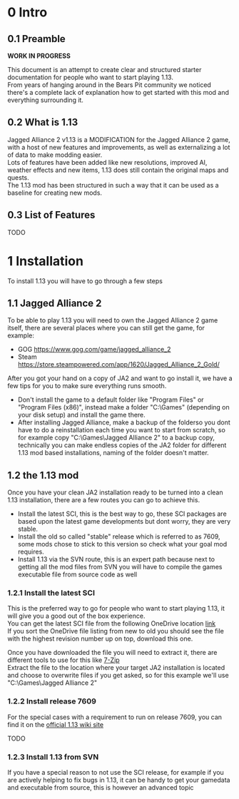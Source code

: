 # 0 Intro

## 0.1 Preamble

**WORK IN PROGRESS**

This document is an attempt to create clear and structured starter documentation for people who want to start playing 1.13.  
From years of hanging around in the Bears Pit community we noticed there's a complete lack of explanation how to get started with this mod and everything surrounding it.  

## 0.2 What is 1.13

Jagged Alliance 2 v1.13 is a MODIFICATION for the Jagged Alliance 2 game, with a host of new features and improvements, as well as externalizing a lot of data to make modding easier.  
Lots of features have been added like new resolutions, improved AI, weather effects and new items, 1.13 does still contain the original maps and quests.  
The 1.13 mod has been structured in such a way that it can be used as a baseline for creating new mods.  

## 0.3 List of Features
TODO


# 1 Installation

To install 1.13 you will have to go through a few steps

## 1.1 Jagged Alliance 2

To be able to play 1.13 you will need to own the Jagged Alliance 2 game itself, there are several places where you can still get the game, for example:  

- GOG https://www.gog.com/game/jagged_alliance_2
- Steam https://store.steampowered.com/app/1620/Jagged_Alliance_2_Gold/

After you got your hand on a copy of JA2 and want to go install it, we have a few tips for you to make sure everything runs smooth.

- Don't install the game to a default folder like "Program Files" or "Program Files (x86)", instead make a folder "C:\Games" (depending on your disk setup) and install the game there.
- After installing Jagged Alliance, make a backup of the folderso you dont have to do a reinstallation each time you want to start from scratch, so for example copy "C:\Games\Jagged Alliance 2" to a backup copy, technically you can make endless copies of the JA2 folder for different 1.13 mod based installations, naming of the folder doesn't matter.

## 1.2 the 1.13 mod

Once you have your clean JA2 installation ready to be turned into a clean 1.13 installation, there are a few routes you can go to achieve this.

- Install the latest SCI, this is the best way to go, these SCI packages are based upon the latest game developments but dont worry, they are very stable.
- Install the old so called "stable" release which is referred to as 7609, some mods chose to stick to this version so check what your goal mod requires.
- Install 1.13 via the SVN route, this is an expert path because next to getting all the mod files from SVN you will have to compile the games executable file from source code as well

### 1.2.1 Install the latest SCI

This is the preferred way to go for people who want to start playing 1.13, it will give you a good out of the box experience.  
You can get the latest SCI file from the following OneDrive location [link](https://onedrive.live.com/?id=13A6926EAC52083!583&cid=013A6926EAC52083)  
If you sort the OneDrive file listing from new to old you should see the file with the highest revision number up on top, download this one.  

Once you have downloaded the file you will need to extract it, there are different tools to use for this like [7-Zip](https://www.7-zip.org/ "7-Zip homepage")  
Extract the file to the location where your target JA2 installation is located and choose to overwrite files if you get asked, so for this example we'll use "C:\Games\Jagged Alliance 2\"  

### 1.2.2 Install release 7609

For the special cases with a requirement to run on release 7609, you can find it on the [official 1.13 wiki site](http://ja2v113.pbworks.com/w/page/4218334/Downloads)

TODO

### 1.2.3 Install 1.13 from SVN

If you have a special reason to not use the SCI release, for example if you are actively helping to fix bugs in 1.13, it can be handy to get your gamedata and executable from source, this is however an advanced topic
